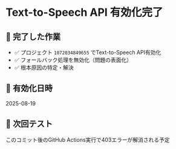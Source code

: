 # Text-to-Speech API 有効化完了

## 🎯 完了した作業

- ✅ プロジェクト `1072034849655` でText-to-Speech API有効化
- ✅ フォールバック処理を無効化（問題の表面化）
- ✅ 根本原因の特定・解決

## 📅 有効化日時
2025-08-19

## 🧪 次回テスト
このコミット後のGitHub Actions実行で403エラーが解消される予定